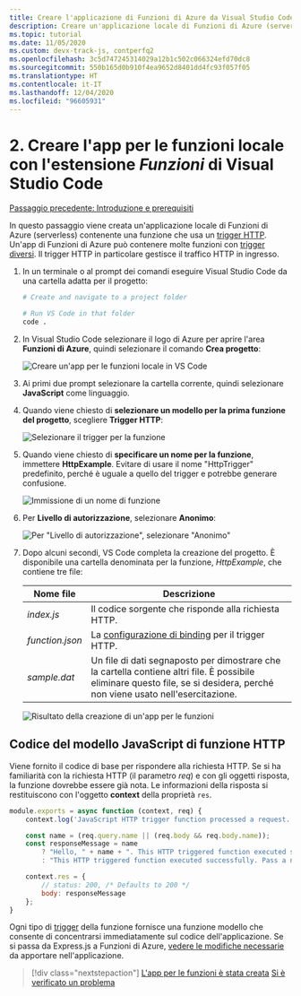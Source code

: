 ```yaml
---
title: Creare l'applicazione di Funzioni di Azure da Visual Studio Code
description: Creare un'applicazione locale di Funzioni di Azure (serverless) contenente una funzione che usa un trigger HTTP. Un'app di Funzioni di Azure può contenere molte funzioni con trigger diversi. Il trigger HTTP in particolare gestisce il traffico HTTP in ingresso.
ms.topic: tutorial
ms.date: 11/05/2020
ms.custom: devx-track-js, contperfq2
ms.openlocfilehash: 3c5d747245314029a12b1c502c066324efd70dc8
ms.sourcegitcommit: 550b165d0b910f4ea9652d8401dd4fc93f057f05
ms.translationtype: HT
ms.contentlocale: it-IT
ms.lasthandoff: 12/04/2020
ms.locfileid: "96605931"
---
```

# <a name="2-create-the-local-functions-app-with-the-visual-studio-code-_functions_-extension"></a>2. Creare l'app per le funzioni locale con l'estensione _Funzioni_ di Visual Studio Code

[Passaggio precedente: Introduzione e prerequisiti](tutorial-vscode-serverless-node-install.md)

In questo passaggio viene creata un'applicazione locale di Funzioni di Azure (serverless) contenente una funzione che usa un [trigger HTTP](/azure/azure-functions/functions-reference-node#http-triggers-and-bindings). Un'app di Funzioni di Azure può contenere molte funzioni con [trigger diversi](/azure/azure-functions/functions-triggers-bindings). Il trigger HTTP in particolare gestisce il traffico HTTP in ingresso.

1. In un terminale o al prompt dei comandi eseguire Visual Studio Code da una cartella adatta per il progetto:

    ```bash
    # Create and navigate to a project folder

    # Run VS Code in that folder
    code .
    ```

1. In Visual Studio Code selezionare il logo di Azure per aprire l'area **Funzioni di Azure**, quindi selezionare il comando **Crea progetto**:

    ![Creare un'app per le funzioni locale in VS Code](../media/functions-extension/create-function-app-project.png)

1. Ai primi due prompt selezionare la cartella corrente, quindi selezionare **JavaScript** come linguaggio.

1. Quando viene chiesto di **selezionare un modello per la prima funzione del progetto**, scegliere **Trigger HTTP**:

    ![Selezionare il trigger per la funzione](../media/functions-extension/create-function-choose-template.png)

1. Quando viene chiesto di **specificare un nome per la funzione**, immettere **HttpExample**. Evitare di usare il nome "HttpTrigger" predefinito, perché è uguale a quello del trigger e potrebbe generare confusione.

    ![Immissione di un nome di funzione](../media/functions-extension/create-function-name.png)

1. Per **Livello di autorizzazione**, selezionare **Anonimo**:

    ![ Per "Livello di autorizzazione", selezionare "Anonimo"](../media/functions-extension/create-function-anonymous-auth.png)

1. Dopo alcuni secondi, VS Code completa la creazione del progetto. È disponibile una cartella denominata per la funzione, *HttpExample*, che contiene tre file:

    | Nome file | Descrizione |
    | --- | --- |
    | *index.js* |  Il codice sorgente che risponde alla richiesta HTTP. |
    | *function.json* | La [configurazione di binding](/azure/azure-functions/functions-triggers-bindings) per il trigger HTTP. |
    | *sample.dat* | Un file di dati segnaposto per dimostrare che la cartella contiene altri file. È possibile eliminare questo file, se si desidera, perché non viene usato nell'esercitazione. |

    ![Risultato della creazione di un'app per le funzioni](../media/functions-extension/create-function-app-results.png)

## <a name="http-function-javascript-template-code"></a>Codice del modello JavaScript di funzione HTTP

Viene fornito il codice di base per rispondere alla richiesta HTTP. Se si ha familiarità con la richiesta HTTP (il parametro _req_) e con gli oggetti risposta, la funzione dovrebbe essere già nota. Le informazioni della risposta si restituiscono con l'oggetto **context** della proprietà `res`.  

```javascript
module.exports = async function (context, req) {
    context.log('JavaScript HTTP trigger function processed a request.');

    const name = (req.query.name || (req.body && req.body.name));
    const responseMessage = name
        ? "Hello, " + name + ". This HTTP triggered function executed successfully."
        : "This HTTP triggered function executed successfully. Pass a name in the query string or in the request body for a personalized response.";

    context.res = {
        // status: 200, /* Defaults to 200 */
        body: responseMessage
    };
}
```

Ogni tipo di [trigger](/azure/azure-functions/functions-triggers-bindings?tabs=csharp) della funzione fornisce una funzione modello che consente di concentrarsi immediatamente sul codice dell'applicazione. Se si passa da Express.js a Funzioni di Azure, [vedere le modifiche necessarie](/azure/azure-functions/shift-expressjs?tabs=javascript) da apportare nell'applicazione. 

> [!div class="nextstepaction"]
> [L'app per le funzioni è stata creata](tutorial-vscode-serverless-node-test-local.md) [Si è verificato un problema](https://www.research.net/r/PWZWZ52?tutorial=node-deployment-azurefunctions&step=create-app)
